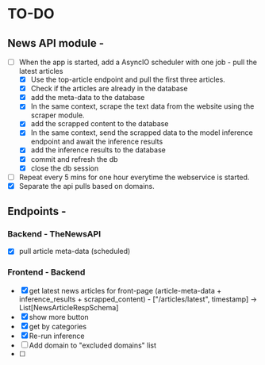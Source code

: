 # TO-DO
## News API module - 

- [ ] When the app is started, add a AsyncIO scheduler with one job - pull the latest articles
    - [x] Use the top-article endpoint and pull the first three articles.
    - [x] Check if the articles are already in the database
    - [x] add the meta-data to the database
    - [x] In the same context, scrape the text data from the website using the scraper module.
    - [x] add the scrapped content to the database
    - [x] In the same context, send the scrapped data to the model inference endpoint and await the inference results
    - [x] add the inference results to the database
    - [x] commit and refresh the db
    - [x] close the db session
- [ ] Repeat every 5 mins for one hour everytime the webservice is started.
- [x] Separate the api pulls based on domains.

## Endpoints - 

### Backend - TheNewsAPI
- [x] pull article meta-data (scheduled)

### Frontend - Backend
- [x] get latest news articles for front-page (article-meta-data + inference_results + scrapped_content) - \["/articles/latest", timestamp] -> List\[NewsArticleRespSchema]
- [x] show more button
- [x] get by categories
- [x] Re-run inference
- [ ] Add domain to "excluded domains" list
- [ ] 